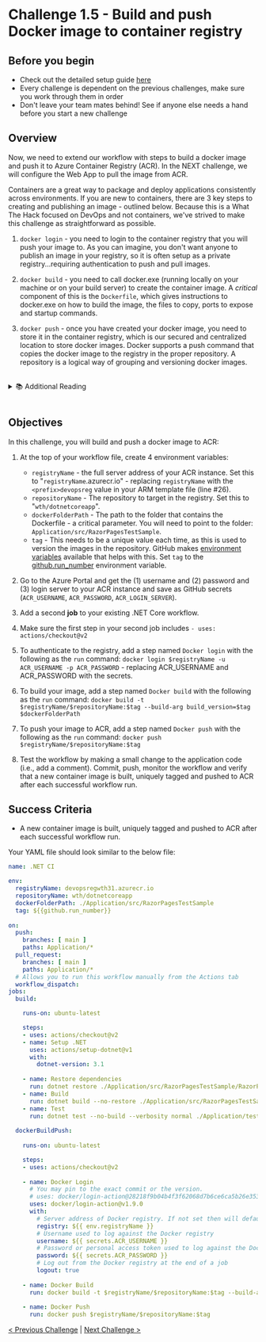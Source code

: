 # Challenge 1.5 - Build and push Docker image to container registry

## Before you begin

* Check out the detailed setup guide [here](/Setup/readme.md)
* Every challenge is dependent on the previous challenges, make sure you work through them in order
* Don't leave your team mates behind! See if anyone else needs a hand before you start a new challenge

## Overview


Now, we need to extend our workflow with steps to build a docker image and push it to Azure Container Registry (ACR). In the NEXT challenge, we will configure the Web App to pull the image from ACR.

Containers are a great way to package and deploy applications consistently across environments. If you are new to containers, there are 3 key steps to creating and publishing an image - outlined below. Because this is a What The Hack focused on DevOps and not containers, we've strived to make this challenge as straightforward as possible.

1. `docker login` - you need to login to the container registry that you will push your image to. As you can imagine, you don't want anyone to publish an image in your registry, so it is often setup as a private registry...requiring authentication to push and pull images.

2. `docker build` - you need to call docker.exe (running locally on your machine or on your build server) to create the container image. A *critical* component of this is the `Dockerfile`, which gives instructions to docker.exe on how to build the image, the files to copy, ports to expose and startup commands.

3. `docker push` - once you have created your docker image, you need to store it in the container registry, which is our secured and centralized location to store docker images. Docker supports a push command that copies the docker image to the registry in the proper repository. A repository is a logical way of grouping and versioning docker images.

<br/>
<details>
<summary>📚 Additional Reading</summary>
<ul>
<li><a href="https://docs.github.com/en/free-pro-team@latest/actions/reference/workflow-syntax-for-github-actions#env">Environment variables</a></li>
<li><a href="https://docs.github.com/en/free-pro-team@latest/actions/learn-github-actions/introduction-to-github-actions">Introduction to GitHub Actions</a></li>
<li><a href="https://docs.github.com/en/free-pro-team@latest/actions/reference/workflow-syntax-for-github-actions#onpushpull_requestpaths">Understanding workflow path filters</a></li>
<li><a href="https://docs.microsoft.com/en-us/azure/container-registry/container-registry-authentication#admin-account">Authenticate with an Azure container registry</a></li>
<li><a href="https://github.com/Azure/actions">GitHub Actions for Azure</a></li>
</ul>
</details>
<br />

## Objectives

In this challenge, you will build and push a docker image to ACR:

1. At the top of your workflow file, create 4 environment variables:

    - `registryName` - the full server address of your ACR instance. Set this to "`registryName`.azurecr.io" - replacing `registryName` with the `<prefix>devopsreg` value in your ARM template file (line #26). 
    - `repositoryName` - The repository to target in the registry. Set this to "`wth/dotnetcoreapp`".
    - `dockerFolderPath` - The path to the folder that contains the Dockerfile - a critical parameter. You will need to point to the folder: `Application/src/RazorPagesTestSample`.
    - `tag` - This needs to be a unique value each time, as this is used to version the images in the repository. GitHub makes [environment variables](https://docs.github.com/en/free-pro-team@latest/actions/reference/context-and-expression-syntax-for-github-actions#github-context) available that helps with this. Set `tag` to the [github.run_number](https://www.bing.com/search?q=%24%7B%7Bgithub.run_number%7D%7D&form=QBLH&sp=-1&pq=%24%7B%7Bgithub.run_number%7D%7D&sc=0-22&qs=n&sk=&cvid=D84DA66323DC4E14BD794F90FCFD90D3) environment variable.

2. Go to the Azure Portal and get the (1) username and (2) password and (3) login server to your ACR instance and save as GitHub secrets (`ACR_USERNAME`, `ACR_PASSWORD`, `ACR_LOGIN_SERVER`).

3. Add a second **job** to your existing .NET Core workflow. 

4. Make sure the first step in your second job includes `- uses: actions/checkout@v2`

5. To authenticate to the registry, add a step named `Docker login` with the following as the `run` command: `docker login $registryName -u ACR_USERNAME -p ACR_PASSWORD` - replacing ACR_USERNAME and ACR_PASSWORD with the secrets.

6. To build your image, add a step named `Docker build` with the following as the `run` command: `docker build -t $registryName/$repositoryName:$tag --build-arg build_version=$tag $dockerFolderPath`

7. To push your image to ACR, add a step named `Docker push` with the following as the `run` command: `docker push $registryName/$repositoryName:$tag`

8. Test the workflow by making a small change to the application code (i.e., add a comment). Commit, push, monitor the workflow and verify that a new container image is built, uniquely tagged and pushed to ACR after each successful workflow run.

## Success Criteria

- A new container image is built, uniquely tagged and pushed to ACR after each successful workflow run.

Your YAML file should look similar to the below file:

```yaml
name: .NET CI

env:
  registryName: devopsregwth31.azurecr.io
  repositoryName: wth/dotnetcoreapp
  dockerFolderPath: ./Application/src/RazorPagesTestSample
  tag: ${{github.run_number}}
  
on:
  push:
    branches: [ main ]
    paths: Application/*
  pull_request:
    branches: [ main ]
    paths: Application/*
  # Allows you to run this workflow manually from the Actions tab
  workflow_dispatch:
jobs:
  build:

    runs-on: ubuntu-latest

    steps:
    - uses: actions/checkout@v2
    - name: Setup .NET
      uses: actions/setup-dotnet@v1
      with:
        dotnet-version: 3.1
    
    - name: Restore dependencies
      run: dotnet restore ./Application/src/RazorPagesTestSample/RazorPagesTestSample.csproj
    - name: Build
      run: dotnet build --no-restore ./Application/src/RazorPagesTestSample/RazorPagesTestSample.csproj
    - name: Test
      run: dotnet test --no-build --verbosity normal ./Application/tests/RazorPagesTestSample.Tests/RazorPagesTestSample.Tests.csproj
      
  dockerBuildPush:
    
    runs-on: ubuntu-latest

    steps:
    - uses: actions/checkout@v2
    
    - name: Docker Login
      # You may pin to the exact commit or the version.
      # uses: docker/login-action@28218f9b04b4f3f62068d7b6ce6ca5b26e35336c
      uses: docker/login-action@v1.9.0
      with:
        # Server address of Docker registry. If not set then will default to Docker Hub
        registry: ${{ env.registryName }}
        # Username used to log against the Docker registry
        username: ${{ secrets.ACR_USERNAME }}
        # Password or personal access token used to log against the Docker registry
        password: ${{ secrets.ACR_PASSWORD }}
        # Log out from the Docker registry at the end of a job
        logout: true
        
    - name: Docker Build
      run: docker build -t $registryName/$repositoryName:$tag --build-arg build_version=$tag $dockerFolderPath
      
    - name: Docker Push
      run: docker push $registryName/$repositoryName:$tag
```

[< Previous Challenge](../1.4/readme.md) | [Next Challenge >](../1.6/readme.md)


